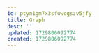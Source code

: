 ```yaml
---
id: ptyn1gm7x3sfuwcgszv5jfy
title: Graph
desc: ''
updated: 1729806092774
created: 1729806092774
---
```

